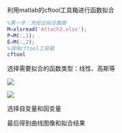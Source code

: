 利用matlab的cftool工具箱进行函数拟合

```matlab
%第一步：先给出拟合数据
M=xlsread('Attach3.xlsx');
P=M(:,1);
E=M(:,2);
%调用cftool工具箱
cftool 
```

选择需要拟合的函数类型：线性、高斯等

![](https://s1.ax1x.com/2020/09/08/wQUVJI.png)

![](https://s1.ax1x.com/2020/09/08/wQUh0e.png)

选择自变量和因变量

最后得到曲线图像和拟合结果